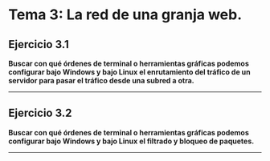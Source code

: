 # Tema 3: La red de una granja web.
## Ejercicio 3.1    

**Buscar con qué órdenes de terminal o herramientas gráficas podemos configurar bajo Windows y bajo Linux el enrutamiento del tráfico de un servidor para pasar el tráfico desde una subred a otra.**  

- - -  
## Ejercicio 3.2    

**Buscar con qué órdenes de terminal o herramientas gráficas podemos configurar bajo Windows y bajo Linux el filtrado y bloqueo de paquetes.**  

- - -  
